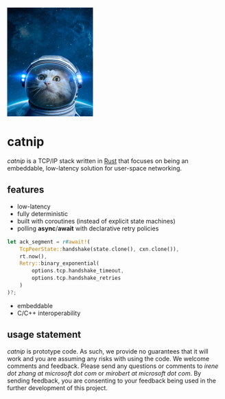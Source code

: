 [![alt text](./astrocat-small.jpg "Astro-cat")](https://io9.gizmodo.com/my-god-its-full-of-cats-the-very-best-artwork-of-cats-1676879337?utm_campaign=socialflow_io9_facebook&utm_source=io9_facebook&utm_medium=socialflow)

catnip
=======

_catnip_ is a TCP/IP stack written in [Rust](https://www.rust-lang.org/) that focuses on being an embeddable, low-latency solution for user-space networking.


features
--------

- low-latency
- fully deterministic
- built with coroutines (instead of explicit state machines)
- polling **async**/**await** with declarative retry policies
```rust
let ack_segment = r#await!(
    TcpPeerState::handshake(state.clone(), cxn.clone()),
    rt.now(),
    Retry::binary_exponential(
        options.tcp.handshake_timeout,
        options.tcp.handshake_retries
    )
)?;
```
- embeddable
- C/C++ interoperability

usage statement
---------------

_catnip_ is prototype code. As such, we provide no guarantees
that it will work and you are assuming any risks with using the code.
We welcome comments and feedback. Please send any questions or
comments to _irene dot zhang at microsoft dot com_ or
_mirobert at microsoft dot com_.  By sending feedback, you are
consenting to your feedback being used in the further development of
this project.
